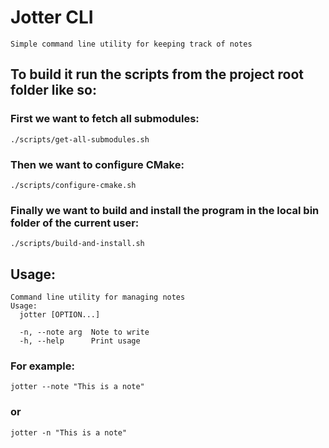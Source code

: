 # Jotter CLI
```Simple command line utility for keeping track of notes```

## To build it run the scripts from the **project root folder** like so:
### First we want to fetch all submodules:
```console
./scripts/get-all-submodules.sh
```
### Then we want to configure CMake:
```console
./scripts/configure-cmake.sh
```
### Finally we want to build and install the program in the local bin folder of the current user:
```console
./scripts/build-and-install.sh
```

## Usage:

```
Command line utility for managing notes
Usage:
  jotter [OPTION...]

  -n, --note arg  Note to write
  -h, --help      Print usage
```

### For example:

```console
jotter --note "This is a note"
```
### or
```console
jotter -n "This is a note"
``` 